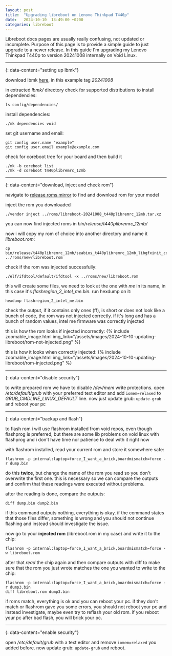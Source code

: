 ```yaml
---
layout: post
title:  "Upgrading libreboot on Lenovo Thinkpad T440p"
date:   2024-10-10  13:49:00 +0200
categories: libreboot
---
```


Libreboot docs pages are usually really confusing, not updated or incomplete. Purpose of this page is to provide a simple guide to just upgrade to a newer release. In this guide I'm upgrading my Lenovo Thinkpad T440p to version 20241008 internally on Void Linux.

---
{: data-content="setting up lbmk"}

download lbmk [here](https://codeberg.org/libreboot/lbmk/releases), in this example tag _20241008_

in extracted _lbmk/_ directory check for supported distributions to install dependencies: 
```
ls config/dependencies/
```

install dependencies: 
```
./mk dependencies void
```

set git username and email:
```
git config user.name "example"
git config user.email example@example.com
```

check for coreboot tree for your board and then build it
```
./mk -b coreboot list
./mk -d coreboot t440plibremrc_12mb
```

---
{: data-content="download, inject and check rom"}

navigate to [release roms mirror](https://mirror.koddos.net/libreboot/testing/20241008/roms/) to find and download rom for your model

inject the rom you downloaded 
```
./vendor inject ../roms/libreboot-20241008_t440plibremrc_12mb.tar.xz
```

you can now find injected roms in _bin/release/t440plibremrc\_12mb/_

now i will copy my rom of choice into another directory and name it _libreboot.rom_: 
```
cp bin/release/t440plibremrc_12mb/seabios_t440plibremrc_12mb_libgfxinit_corebootfb.rom ../roms/new/libreboot.rom
```

check if the rom was injected successfully: 
```
./elf/ifdtool/default/ifdtool -x ../roms/new/libreboot.rom
```
this will create some files, we need to look at the one with _me_ in its name, in this case it's _flashregion\_2\_intel\_me.bin_. run hexdump on it: 
```
hexdump flashregion_2_intel_me.bin
```
check the output, if it contains only ones (ff), is short or does not look like a bunch of code, the rom was not injected correctly. if it's long and has a bunch of random values, intel me firmware was correctly injected


this is how the rom looks if injected incorrectly:
{% include zoomable_image.html img_link="/assets/images/2024-10-10-updating-libreboot/rom-not-injected.png" %}

this is how it looks when correctly injected:
{% include zoomable_image.html img_link="/assets/images/2024-10-10-updating-libreboot/rom-injected.png" %}

---
{: data-content="disable security"}

to write prepared rom we have to disable _/dev/mem_ write protections. open _/etc/default/grub_ with your preferred text editor and add `iomem=relaxed` to _GRUB\_CMDLINE\_LINUX\_DEFAULT_ line. now just update grub: `update-grub` and reboot your pc

---
{: data-content="backup and flash"}

to flash rom i will use flashrom installed from void repos, even though flashprog is preferred, but there are some lib problems on void linux with flashprog and i don't have time nor patience to deal with it right now

with flashrom installed, read your current rom and store it somewhere safe: 
```
flashrom -p internal:laptop=force_I_want_a_brick,boardmismatch=force -r dump.bin
```
do this **twice**, but change the name of the rom you read so you don't overwrite the first one. this is necessary so we can compare the outputs and confirm that these readings were executed without problems.

after the reading is done, compare the outputs: 
```
diff dump.bin dump2.bin
```
if this command outputs nothing, everything is okay. if the command states that those files differ, something is wrong and you should not continue flashing and instead should investigate the issue.

now go to your **injected rom** (libreboot.rom in my case) and write it to the chip:
```
flashrom -p internal:laptop=force_I_want_a_brick,boardmismatch=force -w libreboot.rom
```
after that *read* the chip again and then compare outputs with diff to make sure that the rom you just wrote matches the one you wanted to write to the chip:
```
flashrom -p internal:laptop=force_I_want_a_brick,boardmismatch=force -r dump3.bin
diff libreboot.rom dump3.bin
``` 

if roms match, everything is ok and you can reboot your pc. if they don't match or flashrom gave you some errors, you should not reboot your pc and instead investigate, maybe even try to reflash your old rom. if you reboot your pc after bad flash, you will brick your pc.

---
{: data-content="enable security"}

open _/etc/default/grub_ with a text editor and remove `iomem=relaxed` you added before. now update grub: `update-grub` and reboot.
